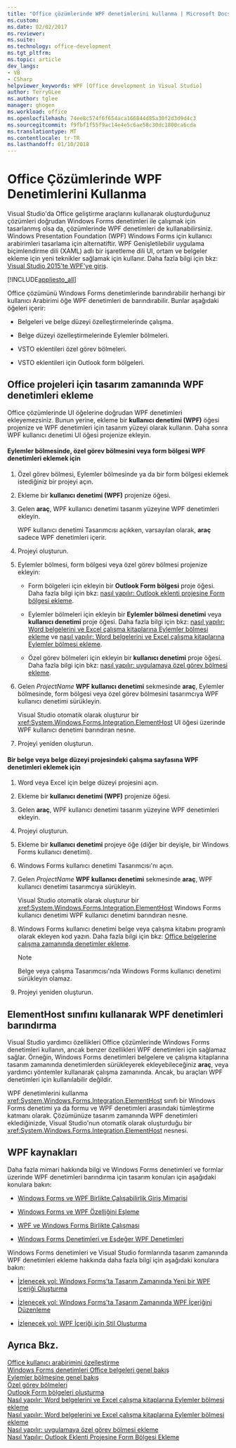 ```yaml
---
title: "Office çözümlerinde WPF denetimlerini kullanma | Microsoft Docs"
ms.custom: 
ms.date: 02/02/2017
ms.reviewer: 
ms.suite: 
ms.technology: office-development
ms.tgt_pltfrm: 
ms.topic: article
dev_langs:
- VB
- CSharp
helpviewer_keywords: WPF [Office development in Visual Studio]
author: TerryGLee
ms.author: tglee
manager: ghogen
ms.workload: office
ms.openlocfilehash: 74ee8c574f6f654aca166844d85a30f2d3d9d4c3
ms.sourcegitcommit: f9fbf1f55f9ac14e4e5c6ae58c30dc1800ca6cda
ms.translationtype: MT
ms.contentlocale: tr-TR
ms.lasthandoff: 01/10/2018
---
```

# <a name="using-wpf-controls-in-office-solutions"></a>Office Çözümlerinde WPF Denetimlerini Kullanma
  Visual Studio'da Office geliştirme araçlarını kullanarak oluşturduğunuz çözümleri doğrudan Windows Forms denetimleri ile çalışmak için tasarlanmış olsa da, çözümlerinde WPF denetimleri de kullanabilirsiniz. Windows Presentation Foundation (WPF) Windows Forms için kullanıcı arabirimleri tasarlama için alternatiftir. WPF Genişletilebilir uygulama biçimlendirme dili (XAML) adlı bir işaretleme dili UI, ortam ve belgeler ekleme için yeni teknikler sağlamak için kullanır. Daha fazla bilgi için bkz: [Visual Studio 2015'te WPF'ye giriş](/dotnet/framework/wpf/getting-started/introduction-to-wpf-in-vs).  
  
 [!INCLUDE[appliesto_all](../vsto/includes/appliesto-all-md.md)]  
  
 Office çözümünü Windows Forms denetimlerinde barındırabilir herhangi bir kullanıcı Arabirimi öğe WPF denetimleri de barındırabilir. Bunlar aşağıdaki öğeleri içerir:  
  
-   Belgeleri ve belge düzeyi özelleştirmelerinde çalışma.  
  
-   Belge düzeyi özelleştirmelerinde Eylemler bölmeleri.  
  
-   VSTO eklentileri özel görev bölmeleri.  
  
-   VSTO eklentileri için Outlook form bölgeleri.  
  
## <a name="adding-wpf-controls-to-office-projects-at-design-time"></a>Office projeleri için tasarım zamanında WPF denetimleri ekleme  
 Office çözümlerinde UI öğelerine doğrudan WPF denetimleri ekleyemezsiniz. Bunun yerine, ekleme bir **kullanıcı denetimi (WPF)** öğesi projenize ve WPF denetimleri için tasarım yüzeyi olarak kullanın. Daha sonra WPF kullanıcı denetimi UI öğesi projenize ekleyin.  
  
#### <a name="to-add-wpf-controls-to-an-actions-pane-custom-task-pane-or-form-region"></a>Eylemler bölmesinde, özel görev bölmesini veya form bölgesi WPF denetimleri eklemek için  
  
1.  Özel görev bölmesi, Eylemler bölmesinde ya da bir form bölgesi eklemek istediğiniz bir projeyi açın.  
  
2.  Ekleme bir **kullanıcı denetimi (WPF)** projenize öğesi.  
  
3.  Gelen **araç**, WPF kullanıcı denetimi tasarım yüzeyine WPF denetimleri ekleyin.  
  
     WPF kullanıcı denetimi Tasarımcısı açıkken, varsayılan olarak, **araç** sadece WPF denetimleri içerir.  
  
4.  Projeyi oluşturun.  
  
5.  Eylemler bölmesi, form bölgesi veya özel görev bölmesi projenize ekleyin:  
  
    -   Form bölgeleri için ekleyin bir **Outlook Form bölgesi** proje öğesi. Daha fazla bilgi için bkz: [nasıl yapılır: Outlook eklenti projesine Form bölgesi ekleme](../vsto/how-to-add-a-form-region-to-an-outlook-add-in-project.md).  
  
    -   Eylemler bölmeleri için ekleyin bir **Eylemler bölmesi denetimi** veya **kullanıcı denetimi** proje öğesi. Daha fazla bilgi için bkz: [nasıl yapılır: Word belgelerini ve Excel çalışma kitaplarına Eylemler bölmesi ekleme](../vsto/how-to-add-an-actions-pane-to-word-documents-or-excel-workbooks.md) ve [nasıl yapılır: Word belgelerini ve Excel çalışma kitaplarına Eylemler bölmesi ekleme](../vsto/how-to-add-an-actions-pane-to-word-documents-or-excel-workbooks.md).  
  
    -   Özel görev bölmeleri için ekleyin bir **kullanıcı denetimi** proje öğesi. Daha fazla bilgi için bkz: [nasıl yapılır: uygulamaya özel görev bölmesi ekleme](../vsto/how-to-add-a-custom-task-pane-to-an-application.md).  
  
6.  Gelen *ProjectName* **WPF kullanıcı denetimi** sekmesinde **araç**, Eylemler bölmesinde, form bölgesi veya özel görev bölmesini tasarımcıya WPF kullanıcı denetimi sürükleyin.  
  
     Visual Studio otomatik olarak oluşturur bir <xref:System.Windows.Forms.Integration.ElementHost> UI öğesi üzerinde WPF kullanıcı denetimi barındıran nesne.  
  
7.  Projeyi yeniden oluşturun.  
  
#### <a name="to-add-wpf-controls-to-a-document-or-worksheet-in-a-document-level-project"></a>Bir belge veya belge düzeyi projesindeki çalışma sayfasına WPF denetimleri eklemek için  
  
1.  Word veya Excel için belge düzeyi projesini açın.  
  
2.  Ekleme bir **kullanıcı denetimi (WPF)** projenize öğesi.  
  
3.  Gelen **araç**, WPF kullanıcı denetimi tasarım yüzeyine WPF denetimleri ekleyin.  
  
4.  Projeyi oluşturun.  
  
5.  Ekleme bir **kullanıcı denetimi** projeye öğe (diğer bir deyişle, bir Windows Forms kullanıcı denetimi).  
  
6.  Windows Forms kullanıcı denetimi Tasarımcısı'nı açın.  
  
7.  Gelen *ProjectName* **WPF kullanıcı denetimi** sekmesinde **araç**, WPF kullanıcı denetimi tasarımcıya sürükleyin.  
  
     Visual Studio otomatik olarak oluşturur bir <xref:System.Windows.Forms.Integration.ElementHost> Windows Forms kullanıcı denetimi WPF kullanıcı denetimi barındıran nesne.  
  
8.  Windows Forms kullanıcı denetimi belge veya çalışma kitabını programlı olarak ekleyen kod yazın. Daha fazla bilgi için bkz: [Office belgelerine çalışma zamanında denetimler ekleme](../vsto/adding-controls-to-office-documents-at-run-time.md).  
  
    > [!NOTE]  
    >  Belge veya çalışma Tasarımcısı'nda Windows Forms kullanıcı denetimi sürükleyin olamaz.  
  
9. Projeyi yeniden oluşturun.  
  
## <a name="hosting-wpf-controls-by-using-the-elementhost-class"></a>ElementHost sınıfını kullanarak WPF denetimleri barındırma  
 Visual Studio yardımcı özellikleri Office çözümlerinde Windows Forms denetimleri kullanın, ancak benzer özellikleri WPF denetimleri için sağlamaz sağlar. Örneğin, Windows Forms denetimleri belgelere ve çalışma kitaplarına tasarım zamanında denetimlerden sürükleyerek ekleyebileceğiniz **araç**, veya yardımcı yöntemler kullanarak çalışma zamanında. Ancak, bu araçları WPF denetimleri için kullanılabilir değildir.  
  
 WPF denetimlerini kullanma <xref:System.Windows.Forms.Integration.ElementHost> sınıfı bir Windows Forms denetimi ya da formu ve WPF denetimleri arasındaki tümleştirme katmanı olarak. Çözümünüze tasarım zamanında WPF denetimleri eklediğinizde, Visual Studio'nun otomatik olarak oluşturduğu bir <xref:System.Windows.Forms.Integration.ElementHost> nesnesi.  
  
## <a name="wpf-resources"></a>WPF kaynakları  
 Daha fazla mimari hakkında bilgi ve Windows Forms denetimleri ve formlar üzerinde WPF denetimleri barındırma için tasarım konuları için aşağıdaki konulara bakın:  
  
-   [Windows Forms ve WPF Birlikte Çalışabilirlik Giriş Mimarisi](/dotnet/framework/wpf/advanced/windows-forms-and-wpf-interoperability-input-architecture)  
  
-   [Windows Forms ve WPF Özelliğini Eşleme](/dotnet/framework/wpf/advanced/windows-forms-and-wpf-property-mapping)  
  
-   [WPF ve Windows Forms Birlikte Çalışması](/dotnet/framework/wpf/advanced/wpf-and-windows-forms-interoperation)  
  
-   [Windows Forms Denetimleri ve Eşdeğer WPF Denetimleri](/dotnet/framework/wpf/advanced/windows-forms-controls-and-equivalent-wpf-controls)  
  
 Windows Forms denetimleri ve Visual Studio formlarında tasarım zamanında WPF denetimleri ekleme hakkında daha fazla bilgi için aşağıdaki konulara bakın:  
  
-   [İzlenecek yol: Windows Forms’ta Tasarım Zamanında Yeni bir WPF İçeriği Oluşturma](/dotnet/framework/winforms/advanced/walkthrough-creating-new-wpf-content-on-windows-forms-at-design-time)  
  
-   [İzlenecek yol: Windows Forms'ta Tasarım Zamanında WPF İçeriğini Düzenleme](/dotnet/framework/winforms/advanced/walkthrough-arranging-wpf-content-on-windows-forms-at-design-time)  
  
-   [İzlenecek yol: WPF İçeriği için Stil Oluşturma](/dotnet/framework/winforms/advanced/walkthrough-styling-wpf-content)  
  
## <a name="see-also"></a>Ayrıca Bkz.  
 [Office kullanıcı arabirimini özelleştirme](../vsto/office-ui-customization.md)   
 [Windows Forms denetimleri Office belgeleri genel bakış](../vsto/windows-forms-controls-on-office-documents-overview.md)   
 [Eylemler bölmesine genel bakış](../vsto/actions-pane-overview.md)   
 [Özel görev bölmeleri](../vsto/custom-task-panes.md)   
 [Outlook Form bölgeleri oluşturma](../vsto/creating-outlook-form-regions.md)   
 [Nasıl yapılır: Word belgelerini ve Excel çalışma kitaplarına Eylemler bölmesi ekleme](../vsto/how-to-add-an-actions-pane-to-word-documents-or-excel-workbooks.md)   
 [Nasıl yapılır: Word belgelerini ve Excel çalışma kitaplarına Eylemler bölmesi ekleme](../vsto/how-to-add-an-actions-pane-to-word-documents-or-excel-workbooks.md)   
 [Nasıl yapılır: uygulamaya özel görev bölmesi ekleme](../vsto/how-to-add-a-custom-task-pane-to-an-application.md)   
 [Nasıl Yapılır: Outlook Eklenti Projesine Form Bölgesi Ekleme](../vsto/how-to-add-a-form-region-to-an-outlook-add-in-project.md)  
  
  